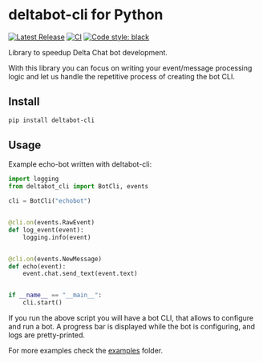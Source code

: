 # deltabot-cli for Python

[![Latest Release](https://img.shields.io/pypi/v/deltabot-cli.svg)](https://pypi.org/project/deltabot-cli)
[![CI](https://github.com/deltachat-bot/deltabot-cli-py/actions/workflows/python-ci.yml/badge.svg)](https://github.com/deltachat-bot/deltabot-cli-py/actions/workflows/python-ci.yml)
[![Code style: black](https://img.shields.io/badge/code%20style-black-000000.svg)](https://github.com/psf/black)

Library to speedup Delta Chat bot development.

With this library you can focus on writing your event/message processing logic and let us handle the
repetitive process of creating the bot CLI.

## Install

```sh
pip install deltabot-cli
```

## Usage

Example echo-bot written with deltabot-cli:

```python
import logging
from deltabot_cli import BotCli, events

cli = BotCli("echobot")


@cli.on(events.RawEvent)
def log_event(event):
    logging.info(event)


@cli.on(events.NewMessage)
def echo(event):
    event.chat.send_text(event.text)


if __name__ == "__main__":
    cli.start()
```

If you run the above script you will have a bot CLI, that allows to configure and run a bot.
A progress bar is displayed while the bot is configuring, and logs are pretty-printed.

For more examples check the [examples](https://github.com/deltachat-bot/deltabot-cli-py/tree/master/examples) folder.
